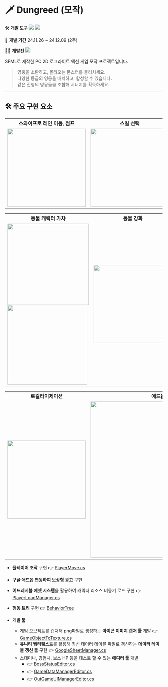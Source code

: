 #  🗡️ Dungreed (모작)

🛠️ **개발 도구**
  <img src="https://img.shields.io/badge/C++-00599C?style=flat-square&logo=cplusplus&logoColor=white"/> <img src="https://img.shields.io/badge/SFML-8CC445?style=flat-square&logo=sfml&logoColor=white"/>

📅 **개발 기간**
 24.11.26 ~ 24.12.09 (2주)

🧑‍💻 **개발진**
 <img src="https://img.shields.io/badge/민지규, 황규영, 박지광-80247B?style=flat-square&logo=&logoColor=white"/>

SFML로 제작한 PC 2D 로그라이트 액션 게임 모작 프로젝트입니다.

> 영웅을 소환하고, 몰려오는 몬스터를 물리치세요.  
> 다양한 등급의 영웅을 배치하고, 합성할 수 있습니다.  
> 같은 진영의 영웅들을 조합해 시너지를 획득하세요.

---

## 🛠️ 주요 구현 요소
<table>
  <tr>
    <td align="center"><strong>스와이프로 레인 이동, 점프</strong></td>
    <td align="center"><strong>스킬 선택</strong></td>
    <td align="center"><strong>보스 전투</strong></td>
  </tr>
  <tr>
    <td><img src="./Screenshot/플레이화면.png" width="250"/></td>
    <td><img src="./Screenshot/스킬선택화면.png" width="250"/></td>
    <td><img src="./Screenshot/스킬과보스전화면.png" width="250"/></td>
  </tr>
</table>

<table>
  <tr>
    <td align="center"><strong>동물 캐릭터 가챠</strong></td>
    <td align="center"><strong>동물 강화</strong></td>
  </tr>
  <tr>
    <td><img src="./Screenshot/가챠화면.png" width="260"/><img src="./Screenshot/가챠결과.png" width="255"/></td>
    <td><img src="./Screenshot/동물강화화면.png" width="250"/></td>
  </tr>
 
</table>
<table>
  <tr>
    <td align="center"><strong>로컬라이제이션</strong></td>
    <td align="center"><strong>애드몹 보상 광고</strong></td>
  </tr>
  <tr>
    <td><img src="./Screenshot/설정화면.png" width="250"/></td>
    <td><img src="./Screenshot/광고.jpg" width="500"/></td>
  </tr>
</table>

- **플레이어 조작** 구현 👉 [PlayerMove.cs](https://github.com/KALI-UM/Unity-AnimalBreakOut/blob/main/Assets/Scripts/Player/PlayerMove.cs)
   
- **구글 애드몹 연동하여 보상형 광고** 구현

- **어드레서블 에셋 시스템**을 활용하여 캐릭터 리소스 비동기 로드 구현 👉 [PlayerLoadManager.cs](https://github.com/KALI-UM/Unity-AnimalBreakOut/blob/main/Assets/Scripts/Managers/PlayerLoadManager.cs)

- **행동 트리** 구현 👉 [BehaviorTree](https://github.com/KALI-UM/Unity-AnimalBreakOut/tree/main/Assets/Scripts/BehaviourTree)
  
- **개발 툴**
  - 게임 오브젝트를 캡처해 png파일로 생성하는 **아이콘 이미지 캡처 툴** 개발 👉 [GameObjectToTexture.cs](https://github.com/KALI-UM/Unity-AnimalBreakOut/blob/main/Assets/Scripts/IconStudio/GameObjectToTexture.cs#L22)
  - **유니티 웹리퀘스트**를 활용해 최신 데이터 테이블 파일로 갱신하는 **데이터 테이블 갱신 툴** 구현 👉 [GoogleSheetManager.cs](https://github.com/KALI-UM/Unity-AnimalBreakOut/blob/main/Assets/Scripts/Managers/GoogleSheetManager.cs#L59)
  - 스테미나, 경험치, 보스 HP 등을 테스트 할 수 있는 **에디터 툴** 개발
    - 👉 [BossStatusEditor.cs](https://github.com/KALI-UM/Unity-AnimalBreakOut/blob/main/Assets/Editor/BossStatusEditor.cs)
    - 👉 [GameDataManagerEditor.cs](https://github.com/KALI-UM/Unity-AnimalBreakOut/blob/main/Assets/Editor/GameDataManagerEditor.cs)
    - 👉 [OutGameUIManagerEditor.cs](https://github.com/KALI-UM/Unity-AnimalBreakOut/blob/main/Assets/Editor/OutGameUIManagerEditor.cs)
